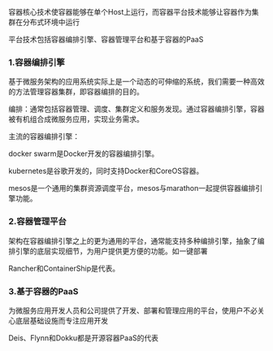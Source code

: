 容器核心技术使容器能够在单个Host上运行，而容器平台技术能够让容器作为集群在分布式环境中运行

平台技术包括容器编排引擎、容器管理平台和基于容器的PaaS

### 1.容器编排引擎

基于微服务架构的应用系统实际上是一个动态的可伸缩的系统，我们需要一种高效的方法管理容器集群，即容器编排的目的。

编排：通常包括容器管理、调度、集群定义和服务发现。通过容器编排引擎，容器被有机组合成微服务应用，实现业务需求。

主流的容器编排引擎：

docker swarm是Docker开发的容器编排引擎。

kubernetes是谷歌开发的，同时支持Docker和CoreOS容器。

mesos是一个通用的集群资源调度平台，mesos与marathon一起提供容器编排引擎功能。

### 2.容器管理平台

架构在容器编排引擎之上的更为通用的平台，通常能支持多种编排引擎，抽象了编排引擎的底层实现细节，为用户提供更方便的功能。如一键部署

Rancher和ContainerShip是代表。

### 3.基于容器的PaaS

为微服务应用开发人员和公司提供了开发、部署和管理应用的平台，使用户不必关心底层基础设施而专注应用开发

Deis、Flynn和Dokku都是开源容器PaaS的代表